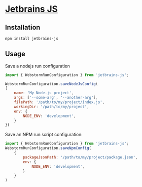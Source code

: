 
# [Jetbrains JS](https://www.npmjs.com/package/jetbrains-js)


## Installation

```bash
npm install jetbrains-js
```

## Usage


Save a nodejs run configuration
```js
import { WebstormRunConfiguration } from 'jetbrains-js';

WebstormRunConfiguration.saveNodeJsConfig(
{
    name: 'My Node.js project',
    args: ['--some-arg', '--another-arg'],
    filePath: '/path/to/my/project/index.js',
    workingDir: '/path/to/my/project',
    env: {
        NODE_ENV: 'development',
    }
})
```


Save an NPM run script configuration
```js
import { WebstormRunConfiguration } from 'jetbrains-js';
WebstormRunConfiguration.saveNpmConfig(
    {
        packageJsonPath: '/path/to/my/project/package.json',
        env: {
            NODE_ENV: 'development',
        }
    }
)
```


